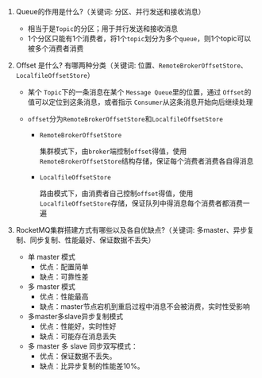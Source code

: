 1. Queue的作用是什么?（关键词: 分区、并行发送和接收消息）
   
   + 相当于是`Topic`的分区；用于并行发送和接收消息
   + 1个分区只能有1个消费者，将1个`topic`划分为多个`queue`，则1个topic可以被多个消费者消费
   
2. Offset 是什么? 有哪两种分类（关键词: 位置、`RemoteBrokerOffsetStore`、`LocalfileOffsetStore`）

   + 某个 `Topic`下的一条消息在某个 `Message Queue`里的位置，通过 `Offset`的值可以定位到这条消息，或者指示 `Consumer`从这条消息开始向后继续处理

   + `offset`分为`RemoteBrokerOffsetStore`和`LocalfileOffsetStore`

     + `RemoteBrokerOffsetStore`

       集群模式下，由`broker`端控制`offset`得值，使用`RemoteBrokerOffsetStore`结构存储，保证每个消费者消费各自得消息

     + `LocalfileOffsetStore`

       路由模式下，由消费者自己控制`offset`得值，使用`LocalfileOffsetStore`存储，保证队列中得消息每个消费者都消费一遍

3. RocketMQ集群搭建方式有哪些以及各自优缺点?（关键词: 多master、异步复制、同步复制、性能最好、保证数据不丢失）

   + 单 master 模式
     + 优点：配置简单
     + 缺点：可靠性差
   + 多 master 模式
     + 优点：性能最高
     + 缺点：master节点宕机到重启过程中消息不会被消费，实时性受影响
   + 多master多slave异步复制模式
     + 优点：性能好，实时性好
     + 缺点：可能存在消息丢失
   + 多 master 多 slave 同步双写模式：
     + 优点：保证数据不丢失。
     + 缺点：比异步复制的性能差10%。
